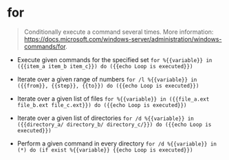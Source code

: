 # for
> Conditionally execute a command several times.
> More information: <https://docs.microsoft.com/windows-server/administration/windows-commands/for>.

- Execute given commands for the specified set
`for %{{variable}} in ({{item_a item_b item_c}}) do ({{echo Loop is executed}})`

- Iterate over a given range of numbers
`for /l %{{variable}} in ({{from}}, {{step}}, {{to}}) do ({{echo Loop is executed}})`

- Iterate over a given list of files
`for %{{variable}} in ({{file_a.ext file_b.ext file_c.ext}}) do ({{echo Loop is executed}})`

- Iterate over a given list of directories
`for /d %{{variable}} in ({{directory_a/ directory_b/ directory_c/}}) do ({{echo Loop is executed}})`

- Perform a given command in every directory
`for /d %{{variable}} in (*) do (if exist %{{variable}} {{echo Loop is executed}})`
